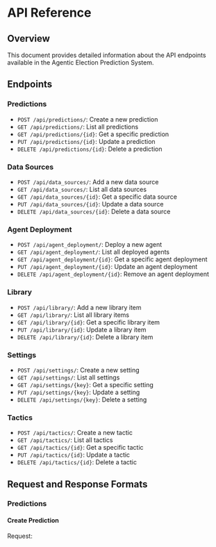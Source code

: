 # API Reference

## Overview

This document provides detailed information about the API endpoints available in the Agentic Election Prediction System.

## Endpoints

### Predictions

- `POST /api/predictions/`: Create a new prediction
- `GET /api/predictions/`: List all predictions
- `GET /api/predictions/{id}`: Get a specific prediction
- `PUT /api/predictions/{id}`: Update a prediction
- `DELETE /api/predictions/{id}`: Delete a prediction

### Data Sources

- `POST /api/data_sources/`: Add a new data source
- `GET /api/data_sources/`: List all data sources
- `GET /api/data_sources/{id}`: Get a specific data source
- `PUT /api/data_sources/{id}`: Update a data source
- `DELETE /api/data_sources/{id}`: Delete a data source

### Agent Deployment

- `POST /api/agent_deployment/`: Deploy a new agent
- `GET /api/agent_deployment/`: List all deployed agents
- `GET /api/agent_deployment/{id}`: Get a specific agent deployment
- `PUT /api/agent_deployment/{id}`: Update an agent deployment
- `DELETE /api/agent_deployment/{id}`: Remove an agent deployment

### Library

- `POST /api/library/`: Add a new library item
- `GET /api/library/`: List all library items
- `GET /api/library/{id}`: Get a specific library item
- `PUT /api/library/{id}`: Update a library item
- `DELETE /api/library/{id}`: Delete a library item

### Settings

- `POST /api/settings/`: Create a new setting
- `GET /api/settings/`: List all settings
- `GET /api/settings/{key}`: Get a specific setting
- `PUT /api/settings/{key}`: Update a setting
- `DELETE /api/settings/{key}`: Delete a setting

### Tactics

- `POST /api/tactics/`: Create a new tactic
- `GET /api/tactics/`: List all tactics
- `GET /api/tactics/{id}`: Get a specific tactic
- `PUT /api/tactics/{id}`: Update a tactic
- `DELETE /api/tactics/{id}`: Delete a tactic

## Request and Response Formats

### Predictions

#### Create Prediction

Request:
